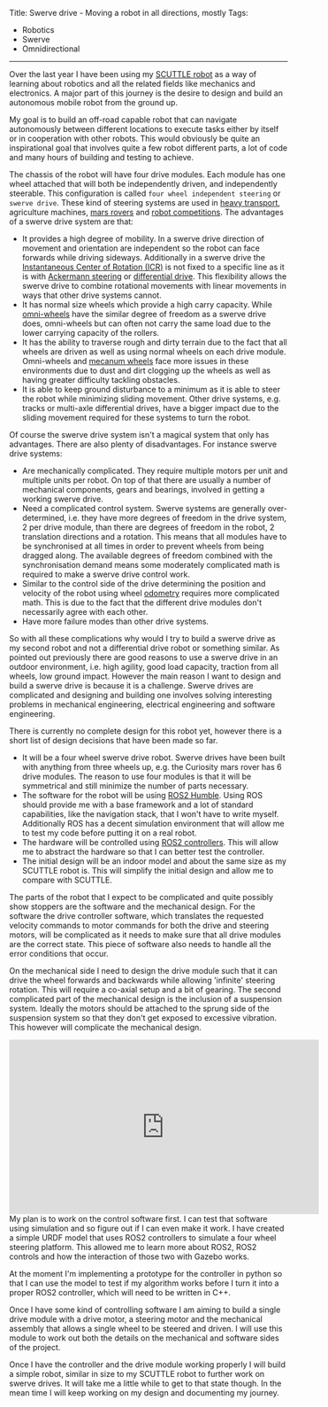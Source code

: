 Title: Swerve drive - Moving a robot in all directions, mostly
Tags:

- Robotics
- Swerve
- Omnidirectional

---

Over the last year I have been using my [SCUTTLE robot](https://www.scuttlerobot.org/) as a way of
learning about robotics and all the related fields like mechanics and electronics. A major part of
this journey is the desire to design and build an autonomous mobile robot from the ground up.

My goal is to build an off-road capable robot that can navigate autonomously between different
locations to execute tasks either by itself or in cooperation with other robots. This would
obviously be quite an inspirational goal that involves quite a few robot different parts, a lot
of code and many hours of building and testing to achieve.

The chassis of the robot will have four drive modules. Each module has one wheel attached that will
both be independently driven, and independently steerable. This configuration is called
`four wheel independent steering` or `swerve drive`. These kind of steering systems are used in
[heavy transport](https://en.wikipedia.org/wiki/Self-propelled_modular_transporter),
agriculture machines, [mars rovers](https://en.wikipedia.org/wiki/Curiosity_(rover)) and
[robot competitions](https://www.chiefdelphi.com/t/best-frc-swerve-drive/399865). The advantages of
a swerve drive system are that:

- It provides a high degree of mobility. In a swerve drive direction of movement and orientation
  are independent so the robot can face forwards while driving sideways. Additionally in a swerve drive
  the [Instantaneous Center of Rotation (ICR)](https://en.wikipedia.org/wiki/Instant_centre_of_rotation#:~:text=The%20instant%20center%20of%20rotation,a%20particular%20instant%20of%20time.)
  is not fixed to a specific line as it is with [Ackermann steering](https://en.wikipedia.org/wiki/Ackermann_steering_geometry)
  or [differential drive](https://en.wikipedia.org/wiki/Differential_wheeled_robot). This flexibility
  allows the swerve drive to combine rotational movements with linear movements in ways that
  other drive systems cannot.
- It has normal size wheels which provide a high carry capacity. While
  [omni-wheels](https://en.wikipedia.org/wiki/Omni_wheel) have the similar degree of freedom as a
  swerve drive does, omni-wheels but can often not carry the same load due to the lower carrying
  capacity of the rollers.
- It has the ability to traverse rough and dirty terrain due to the fact that all wheels are
  driven as well as using normal wheels on each drive module. Omni-wheels and [mecanum wheels](https://en.wikipedia.org/wiki/Mecanum_wheel)
  face more issues in these environments due to dust and dirt clogging up the wheels as well as
  having greater difficulty tackling obstacles.
- It is able to keep ground disturbance to a minimum as it is able to steer the robot while minimizing
  sliding movement. Other drive systems, e.g. tracks or multi-axle differential drives, have a bigger
  impact due to the sliding movement required for these systems to turn the robot.

Of course the swerve drive system isn't a magical system that only has advantages. There are also plenty
of disadvantages. For instance swerve drive systems:

- Are mechanically complicated. They require multiple motors per unit and multiple units per robot.
  On top of that there are usually a number of mechanical components, gears and bearings, involved
  in getting a working swerve drive.
- Need a complicated control system. Swerve systems are generally
  over-determined, i.e. they have more degrees of freedom in the drive system, 2 per drive module,
  than there are degrees of freedom in the robot, 2 translation directions and a rotation. This
  means that all modules have to be synchronised at all times in order to prevent wheels from being
  dragged along. The available degrees of freedom combined with the synchronisation demand means some
  moderately complicated math is required to make a swerve drive control work.
- Similar to the control side of the drive determining the position and velocity of the robot using
  wheel [odometry](https://en.wikipedia.org/wiki/Odometry) requires more complicated math. This is
  due to the fact that the different drive modules don't necessarily agree with each other.
- Have more failure modes than other drive systems.

So with all these complications why would I try to build a swerve drive as my second robot and not
a differential drive robot or something similar. As pointed out previously there are good
reasons to use a swerve drive in an outdoor environment, i.e. high agility, good load capacity,
traction from all wheels, low ground impact. However the main reason I want to design and build a
swerve drive is because it is a challenge. Swerve drives are complicated and designing and building
one involves solving interesting problems in mechanical engineering, electrical engineering and
software engineering.

There is currently no complete design for this robot yet, however there is a short list of design
decisions that have been made so far.

- It will be a four wheel swerve drive robot. Swerve drives have been built with anything from
  three wheels up, e.g. the Curiosity mars rover has 6 drive modules. The reason to use four modules
  is that it will be symmetrical and still minimize the number of parts necessary.
- The software for the robot will be using [ROS2 Humble](https://docs.ros.org/en/humble/index.html).
  Using ROS should provide me with a base framework and a lot of standard capabilities, like the
  navigation stack, that I won't have to write myself. Additionally ROS has a decent simulation
  environment that will allow me to test my code before putting it on a real robot.
- The hardware will be controlled using [ROS2 controllers](https://control.ros.org/master/index.html).
  This will allow me to abstract the hardware so that I can better test the controller.
- The initial design will be an indoor model and about the same size as my SCUTTLE robot is. This will
  simplify the initial design and allow me to compare with SCUTTLE.

The parts of the robot that I expect to be complicated and quite possibly show stoppers are the
software and the mechanical design. For the software the drive controller software, which translates
the requested velocity commands to motor commands for both the drive and steering motors, will be
complicated as it needs to make sure that all drive modules are the correct state. This piece of
software also needs to handle all the error conditions that occur.

On the mechanical side I need to design the drive module such that it can drive the wheel forwards
and backwards while allowing 'infinite' steering rotation. This will require a co-axial setup and a
bit of gearing. The second complicated part of the mechanical design is the inclusion of a suspension
system. Ideally the motors should be attached to the sprung side of the suspension system so that
they don't get exposed to excessive vibration. This however will complicate the mechanical design.

<iframe
    style="float:left"
    width="560"
    height="315"
    src="https://www.youtube.com/embed/fR47Y7p4mtQ"
    title="YouTube video player"
    frameborder="0"
    allow="accelerometer; autoplay; clipboard-write; encrypted-media; gyroscope; picture-in-picture"
    allowfullscreen>
</iframe>

My plan is to work on the control software first. I can test that software using simulation and so
figure out if I can even make it work. I have created a simple URDF model that uses
ROS2 controllers to simulate a four wheel steering platform. This allowed me to learn more about
ROS2, ROS2 controls and how the interaction of those two with Gazebo works.

At the moment I'm implementing a prototype for the controller in python so that I can use the model to
test if my algorithm works before I turn it into a proper ROS2 controller, which will need to be
written in C++.

Once I have some kind of controlling software I am aiming to build a single drive module with a drive
motor, a steering motor and the mechanical assembly that allows a single wheel to be steered and driven.
I will use this module to work out both the details on the mechanical and software sides of the project.

Once I have the controller and the drive module working properly I will build a simple robot, similar
in size to my SCUTTLE robot to further work on swerve drives. It will take me a little while
to get to that state though. In the mean time I will keep working on my design and documenting my
journey.
